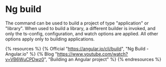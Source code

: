 # Ng build

The command can be used to build a project of type "application" or "library". When used to build a library, a different builder is invoked, and only the ts-config, configuration, and watch options are applied. All other options apply only to building applications.

{% resources %}
  {% Official "https://angular.io/cli/build", "Ng Build - Angular.io" %}
  {% Blog "https://www.youtube.com/watch?v=VB6WuCPDwz0", "Building an Angular project" %}
{% endresources %}